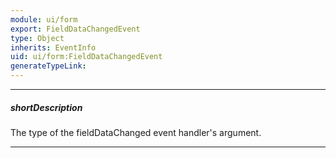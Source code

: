 ```yaml
---
module: ui/form
export: FieldDataChangedEvent
type: Object
inherits: EventInfo
uid: ui/form:FieldDataChangedEvent
generateTypeLink: 
---
```

---
##### shortDescription
The type of the fieldDataChanged event handler's argument.

---
<!-- Description goes here -->